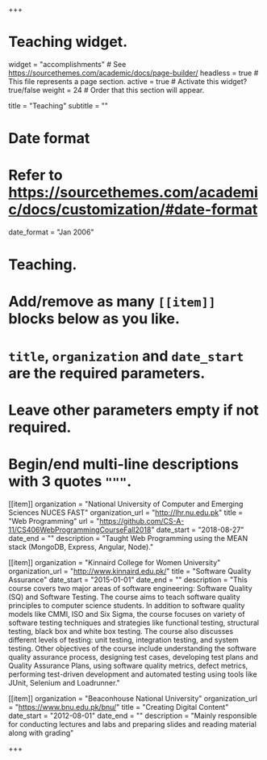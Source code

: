+++
# Teaching widget.
widget = "accomplishments"  # See https://sourcethemes.com/academic/docs/page-builder/
headless = true  # This file represents a page section.
active = true  # Activate this widget? true/false
weight = 24  # Order that this section will appear.

title = "Teaching"
subtitle = ""

# Date format
#   Refer to https://sourcethemes.com/academic/docs/customization/#date-format
date_format = "Jan 2006"

# Teaching.
#   Add/remove as many `[[item]]` blocks below as you like.
#   `title`, `organization` and `date_start` are the required parameters.
#   Leave other parameters empty if not required.
#   Begin/end multi-line descriptions with 3 quotes `"""`.

[[item]]
  organization = "National University of Computer and Emerging Sciences NUCES FAST"
  organization_url = "http://lhr.nu.edu.pk"
  title = "Web Programming"
  url = "https://github.com/CS-A-11/CS406WebProgrammingCourseFall2018"
  date_start = "2018-08-27"
  date_end = ""
  description = "Taught Web Programming using the MEAN stack (MongoDB, Express, Angular, Node)."

[[item]]
  organization = "Kinnaird College for Women University"
  organization_url = "http://www.kinnaird.edu.pk/"
  title = "Software Quality Assurance"
  date_start = "2015-01-01"
  date_end = ""
  description = "This course covers two major areas of software engineering: Software Quality (SQ) and Software Testing. The course aims to teach software quality principles to computer science students.  In addition to software quality models like CMMI, ISO and Six Sigma, the course focuses on variety of software testing techniques and strategies like functional testing, structural testing, black box and white box testing. The course also discusses different levels of testing: unit testing, integration testing, and system testing. Other objectives of the course include understanding the software quality assurance process, designing test cases, developing test plans and Quality Assurance Plans, using software quality metrics, defect metrics, performing test-driven development and automated testing using tools like JUnit, Selenium and Loadrunner."

[[item]]
  organization = "Beaconhouse National University"
  organization_url = "https://www.bnu.edu.pk/bnu/"
  title = "Creating Digital Content"
  date_start = "2012-08-01"
  date_end = ""
  description = "Mainly responsible for conducting lectures and labs and preparing slides and reading material along with grading"


+++
